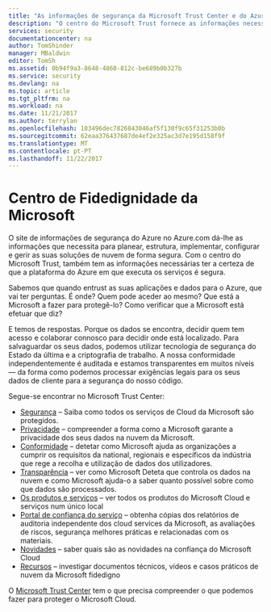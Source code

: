 ```yaml
---
title: "As informações de segurança da Microsoft Trust Center e do Azure | Microsoft Docs"
description: "O centro do Microsoft Trust fornece as informações necessárias ter a certeza de que a plataforma do Azure em que executa os serviços é segura."
services: security
documentationcenter: na
author: TomShinder
manager: MBaldwin
editor: TomSh
ms.assetid: 0b94f9a3-8648-4860-812c-be689b0b327b
ms.service: security
ms.devlang: na
ms.topic: article
ms.tgt_pltfrm: na
ms.workload: na
ms.date: 11/21/2017
ms.author: terrylan
ms.openlocfilehash: 183496dec7826843046af5f130f9c65f31253b0b
ms.sourcegitcommit: 62eaa376437687de4ef2e325ac3d7e195d158f9f
ms.translationtype: MT
ms.contentlocale: pt-PT
ms.lasthandoff: 11/22/2017
---
```

# <a name="microsoft-trust-center"></a>Centro de Fidedignidade da Microsoft
O site de informações de segurança do Azure no Azure.com dá-lhe as informações que necessita para planear, estrutura, implementar, configurar e gerir as suas soluções de nuvem de forma segura. Com o centro do Microsoft Trust, também tem as informações necessárias ter a certeza de que a plataforma do Azure em que executa os serviços é segura.

Sabemos que quando entrust as suas aplicações e dados para o Azure, que vai ter perguntas. É onde? Quem pode aceder ao mesmo? Que está a Microsoft a fazer para protegê-lo? Como verificar que a Microsoft está efetuar que diz?

E temos de respostas. Porque os dados se encontra, decidir quem tem acesso e colaborar connosco para decidir onde está localizado. Para salvaguardar os seus dados, podemos utilizar tecnologia de segurança do Estado da última e a criptografia de trabalho. A nossa conformidade independentemente é auditada e estamos transparentes em muitos níveis — da forma como podemos processar exigências legais para os seus dados de cliente para a segurança do nosso código.

Segue-se encontrar no Microsoft Trust Center:

* [Segurança](https://aka.ms/tcsecurity) – Saiba como todos os serviços de Cloud da Microsoft são protegidos.
* [Privacidade](https://aka.ms/tcprivacy) – compreender a forma como a Microsoft garante a privacidade dos seus dados na nuvem da Microsoft.
* [Conformidade](https://aka.ms/tccompliance) – detetar como Microsoft ajuda as organizações a cumprir os requisitos da national, regionais e específicos da indústria que rege a recolha e utilização de dados dos utilizadores.
* [Transparência](https://aka.ms/tctransparency) – ver como Microsoft Deteta que controla os dados na nuvem e como Microsoft ajuda-o a saber quanto possível sobre como que dados são processados.
* [Os produtos e serviços](https://aka.ms/tcproductsservices) – ver todos os produtos do Microsoft Cloud e serviços num único local
* [Portal de confiança do serviço](https://aka.ms/tcservicetrportal) – obtenha cópias dos relatórios de auditoria independente dos cloud services da Microsoft, as avaliações de riscos, segurança melhores práticas e relacionadas com os materiais.
* [Novidades](https://aka.ms/tcwhatsnew) – saber quais são as novidades na confiança do Microsoft Cloud
* [Recursos](https://aka.ms/tcresources) – investigar documentos técnicos, vídeos e casos práticos de nuvem da Microsoft fidedigno

O [Microsoft Trust Center](https://www.microsoft.com/trustcenter) tem o que precisa compreender o que podemos fazer para proteger o Microsoft Cloud.
